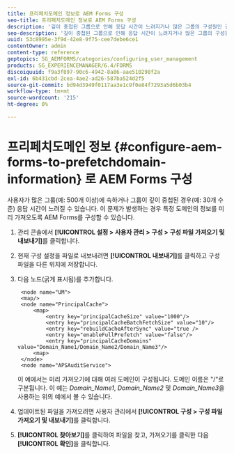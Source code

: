 ```yaml
---
title: 프리페치도메인 정보로 AEM Forms 구성
seo-title: 프리페치도메인 정보로 AEM Forms 구성
description: '깊이 중첩된 그룹으로 인해 응답 시간이 느려지거나 많은 그룹의 구성원인 경우, 도메인 정보를 미리 가져오도록 AEM Forms를 구성합니다. '
seo-description: '깊이 중첩된 그룹으로 인해 응답 시간이 느려지거나 많은 그룹의 구성원인 경우, 도메인 정보를 미리 가져오도록 AEM Forms를 구성합니다. '
uuid: 53c8995e-3f9d-42e8-9f75-cee7debe6ce1
contentOwner: admin
content-type: reference
geptopics: SG_AEMFORMS/categories/configuring_user_management
products: SG_EXPERIENCEMANAGER/6.4/FORMS
discoiquuid: f9a3f897-90c6-4942-8a86-aae510298f2a
exl-id: 6b431cbd-2cea-4ae2-ad26-587ba524d2f5
source-git-commit: bd94d3949f0117aa3e1c9f0e84f7293a5d6b03b4
workflow-type: tm+mt
source-wordcount: '215'
ht-degree: 0%

---
```


# 프리페치도메인 정보 {#configure-aem-forms-to-prefetchdomain-information} 로 AEM Forms 구성

사용자가 많은 그룹(예: 500개 이상)에 속하거나 그룹이 깊이 중첩된 경우(예: 30개 수준) 응답 시간이 느려질 수 있습니다. 이 문제가 발생하는 경우 특정 도메인의 정보를 미리 가져오도록 AEM Forms를 구성할 수 있습니다.

1. 관리 콘솔에서 **[!UICONTROL 설정 > 사용자 관리 > 구성 > 구성 파일 가져오기 및 내보내기]**&#x200B;를 클릭합니다.
1. 현재 구성 설정을 파일로 내보내려면 **[!UICONTROL 내보내기]**&#x200B;를 클릭하고 구성 파일을 다른 위치에 저장합니다.
1. 다음 노드(굵게 표시됨)를 추가합니다.

   ```as3
    <node name="UM"> 
    <map/>  
    <node name="PrincipalCache"> 
        <map> 
            <entry key="principalCacheSize" value="1000"/> 
            <entry key="principalCacheBatchFetchSize" value="10"/> 
            <entry key="rebuildCacheAfterSync" value="true /> 
            <entry key="enableFullPrefetch" value="false"/> 
            <entry key="principalCacheDomains" value="Domain_Name1/Domain_Name2/Domain_Name3"/> 
        <map> 
    </node> 
    <node name="APSAuditService">
   ```

   이 예에서는 미리 가져오기에 대해 여러 도메인이 구성됩니다. 도메인 이름은 &quot;/&quot;로 구분됩니다. 이 예는 *Domain_Name1*, *Domain_Name2* 및 *Domain_Name3*&#x200B;을 사용하는 위의 예에서 볼 수 있습니다.

1. 업데이트된 파일을 가져오려면 사용자 관리에서 **[!UICONTROL 구성 > 구성 파일 가져오기 및 내보내기]**&#x200B;를 클릭합니다.
1. **[!UICONTROL 찾아보기]**&#x200B;를 클릭하여 파일을 찾고, 가져오기를 클릭한 다음 **[!UICONTROL 확인]**&#x200B;을 클릭합니다.
